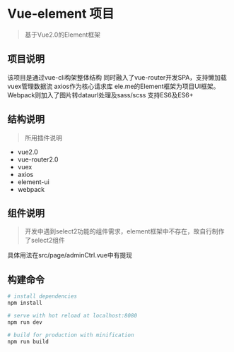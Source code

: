 # Vue-element 项目

> 基于Vue2.0的Element框架

## 项目说明

该项目是通过vue-cli构架整体结构
同时融入了vue-router开发SPA，支持懒加载
vuex管理数据流
axios作为核心请求库
ele.me的Element框架为项目UI框架。
Webpack则加入了图片转dataurl处理及sass/scss
支持ES6及ES6+

## 结构说明

> 所用插件说明

+ vue2.0
+ vue-router2.0
+ vuex
+ axios
+ element-ui
+ webpack

## 组件说明

> 开发中遇到select2功能的组件需求，element框架中不存在，故自行制作了select2组件

具体用法在src/page/adminCtrl.vue中有提现

## 构建命令

``` bash
# install dependencies
npm install

# serve with hot reload at localhost:8080
npm run dev

# build for production with minification
npm run build
```
